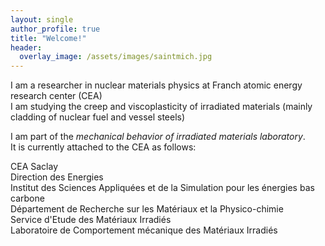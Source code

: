 ```yaml
---
layout: single
author_profile: true
title: "Welcome!"
header:
  overlay_image: /assets/images/saintmich.jpg
---
```


I am a researcher in nuclear materials physics at Franch atomic energy research center (CEA)  
I am studying the creep and viscoplasticity of irradiated materials (mainly cladding of nuclear fuel and vessel steels)  
  
I am part of the *mechanical behavior of irradiated materials laboratory*.  
It is currently attached to the CEA as follows:  
  
CEA Saclay  
Direction des Energies  
Institut des Sciences Appliquées et de la Simulation pour les énergies bas carbone  
Département de Recherche sur les Matériaux et la Physico-chimie  
Service d'Etude des Matériaux Irradiés  
Laboratoire de Comportement mécanique des Matériaux Irradiés  
